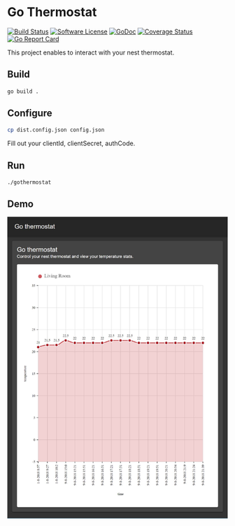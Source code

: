# Go Thermostat

[![Build Status](https://travis-ci.org/marcofranssen/gothermostat.svg?branch=master)](https://travis-ci.org/marcofranssen/gothermostat)
[![Software License](https://img.shields.io/badge/License-MIT-orange.svg?style=flat-square)](https://github.com/marcofranssen/gothermostat/blob/master/LICENSE)
[![GoDoc](https://godoc.org/github.com/marcofranssen/gothermostat?status.svg)](https://godoc.org/github.com/marcofranssen/gothermostat)
[![Coverage Status](http://codecov.io/github/marcofranssen/gothermostat/coverage.svg?branch=master)](http://codecov.io/github/marcofranssen/gothermostat?branch=master)
[![Go Report Card](https://goreportcard.com/badge/github.com/marcofranssen/gothermostat)](https://goreportcard.com/report/github.com/marcofranssen/gothermostat)

This project enables to interact with your nest thermostat.

## Build

```bash
go build .
```

## Configure

```bash
cp dist.config.json config.json
```

Fill out your clientId, clientSecret, authCode.

## Run

```
./gothermostat
```

## Demo

![web](doc/web.jpg)
